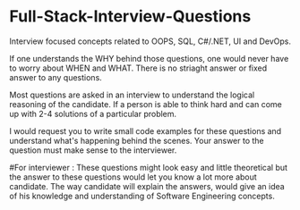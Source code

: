 # Full-Stack-Interview-Questions
Interview focused concepts related to OOPS, SQL, C#/.NET, UI and DevOps.

If one understands the WHY behind those questions, one would never have to worry about WHEN and WHAT. There is no striaght answer or fixed answer to any questions. 

Most questions are asked in an interview to understand the logical reasoning of the candidate. If a person is able to think hard and can come up with 2-4 solutions of a particular problem.

I would request you to write small code examples for these questions and understand what's happening behind the scenes. Your answer to the question must make sense to the interviewer.

#For interviewer : 
These questions might look easy and little theoretical but the answer to these questions would let you know a lot more about candidate. The way candidate will explain the answers, would give an idea of his knowledge and understanding of Software Engineering concepts. 

